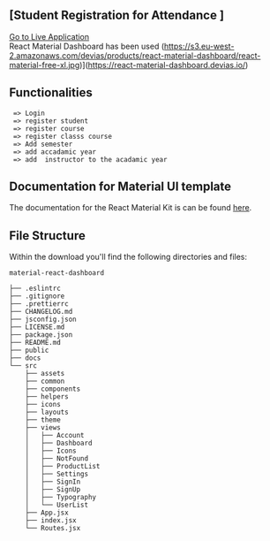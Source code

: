 ## [Student Registration for Attendance ]

<a href="http://ourattendance.com/attendance/">Go to Live Application</a><br>
React Material Dashboard has been used
(https://s3.eu-west-2.amazonaws.com/devias/products/react-material-dashboard/react-material-free-xl.jpg)](https://react-material-dashboard.devias.io/)



## Functionalities 

```
 => Login
 => register student
 => register course
 => register classs course
 => Add semester
 => add accadamic year
 => add  instructor to the acadamic year

```

## Documentation for Material UI template

The documentation for the React Material Kit is can be found [here](https://material-ui.com?ref=devias-io).



## File Structure

Within the download you'll find the following directories and files:

```
material-react-dashboard

├── .eslintrc
├── .gitignore
├── .prettierrc
├── CHANGELOG.md
├── jsconfig.json
├── LICENSE.md
├── package.json
├── README.md
├── public
├── docs
└── src
	├── assets
	├── common
	├── components
	├── helpers
	├── icons
	├── layouts
	├── theme
	├── views
	│	├── Account
	│	├── Dashboard
	│	├── Icons
	│	├── NotFound
	│	├── ProductList
	│	├── Settings
	│	├── SignIn
	│	├── SignUp
	│	├── Typography
	│	└── UserList
	├── App.jsx
	├── index.jsx
	└── Routes.jsx
```


